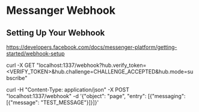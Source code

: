 # Messanger Webhook

## Setting Up Your Webhook

<https://developers.facebook.com/docs/messenger-platform/getting-started/webhook-setup>

curl -X GET "localhost:1337/webhook?hub.verify_token=<VERIFY_TOKEN>&hub.challenge=CHALLENGE_ACCEPTED&hub.mode=subscribe"

curl -H "Content-Type: application/json" -X POST "localhost:1337/webhook" -d '{"object": "page", "entry": [{"messaging": [{"message": "TEST_MESSAGE"}]}]}'
